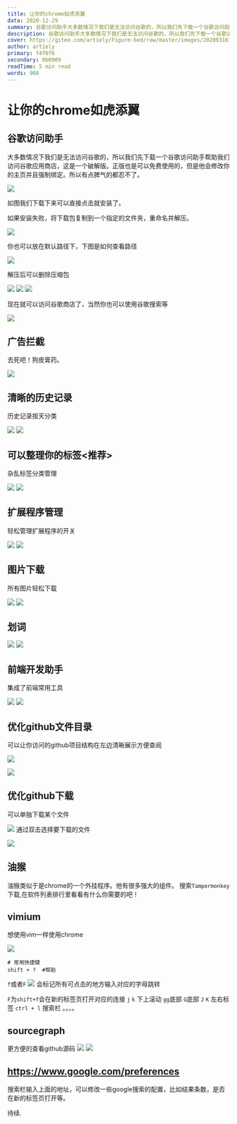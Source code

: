 ```yaml
---
title: 让你的chrome如虎添翼
data: 2020-12-29
summary: 谷歌访问助手大多数情况下我们是无法访问谷歌的，所以我们先下载一个谷歌访问助手帮助我们访问谷歌应用商店，这是一个破解版。正版也是可以免费使用的，但是他会修改你的主页并且强制绑定。所以有点脾气的都忍不了。!你也可以放在默认路径下，下图是如何查看路径!!现在就可以访问谷歌商店了，当然你也可以使用谷歌搜索等!## 清晰的历史记录历史记录按天分类 ...
description: 谷歌访问助手大多数情况下我们是无法访问谷歌的，所以我们先下载一个谷歌访问助手帮助我们访问谷歌应用商店，这是一个破解版。正版也是可以免费使用的，但是他会修改你的主页并且强制绑定。所以有点脾气的都忍不了。!你也可以放在默认路径下，下图是如何查看路径!!现在就可以访问谷歌商店了，当然你也可以使用谷歌搜索等!## 清晰的历史记录历史记录按天分类 ...
cover: https://gitee.com/artiely/Figure-bed/raw/master/images/20200316120320.png
author: artiely
primary: f4f6f6
secondary: 0b0909
readTime: 5 min read
words: 908
---
```


# 让你的chrome如虎添翼

## 谷歌访问助手
大多数情况下我们是无法访问谷歌的，所以我们先下载一个谷歌访问助手帮助我们访问谷歌应用商店，这是一个破解版。正版也是可以免费使用的，但是他会修改你的主页并且强制绑定。所以有点脾气的都忍不了。

![](https://gitee.com/artiely/Figure-bed/raw/master/images/20200316120320.png)

如图我们下载下来可以直接点击就安装了。

如果安装失败，将下载包复制到一个指定的文件夹，重命名并解压。

![](https://gitee.com/artiely/Figure-bed/raw/master/images/20200316121739.png)

你也可以放在默认路径下，下图是如何查看路径

![](https://gitee.com/artiely/Figure-bed/raw/master/images/20200316143153.png)

解压后可以删除压缩包

![](https://gitee.com/artiely/Figure-bed/raw/master/images/20200316122002.png)
![](https://gitee.com/artiely/Figure-bed/raw/master/images/20200316121904.png)
![](https://gitee.com/artiely/Figure-bed/raw/master/images/20200316121936.png)

现在就可以访问谷歌商店了，当然你也可以使用谷歌搜索等

![](https://gitee.com/artiely/Figure-bed/raw/master/images/20200316122132.png)

## 广告拦截
去死吧！狗皮膏药。

![](https://gitee.com/artiely/Figure-bed/raw/master/images/20200316122902.png)

## 清晰的历史记录

历史记录按天分类

![](https://gitee.com/artiely/Figure-bed/raw/master/images/20200316124229.png)
![](https://gitee.com/artiely/Figure-bed/raw/master/images/20200316124309.png)

## 可以整理你的标签<推荐>
杂乱标签分类管理

![](https://gitee.com/artiely/Figure-bed/raw/master/images/20200316125321.png)
![](https://gitee.com/artiely/Figure-bed/raw/master/images/20200316125224.png)

## 扩展程序管理
轻松管理扩展程序的开关

![](https://gitee.com/artiely/Figure-bed/raw/master/images/20200316131243.png)
![](https://gitee.com/artiely/Figure-bed/raw/master/images/20200316131321.png)

## 图片下载
所有图片轻松下载

![](https://gitee.com/artiely/Figure-bed/raw/master/images/20200316131845.png)
![](https://gitee.com/artiely/Figure-bed/raw/master/images/20200316131919.png)

## 划词
![](https://gitee.com/artiely/Figure-bed/raw/master/images/20200316132631.png)
![](https://gitee.com/artiely/Figure-bed/raw/master/images/20200316132547.png)

## 前端开发助手
集成了前端常用工具

![](https://gitee.com/artiely/Figure-bed/raw/master/images/20200316143527.png)
![](https://gitee.com/artiely/Figure-bed/raw/master/images/20200316143448.png)

## 优化github文件目录
可以让你访问的github项目结构在左边清晰展示方便查阅

![](https://gitee.com/artiely/Figure-bed/raw/master/images/20200316144651.png)

![](https://gitee.com/artiely/Figure-bed/raw/master/images/20200316144736.png)

## 优化github下载
可以单独下载某个文件

![](https://gitee.com/artiely/Figure-bed/raw/master/images/20200316145036.png)
通过双击选择要下载的文件

![](https://gitee.com/artiely/Figure-bed/raw/master/images/20200316145214.png)


## 油猴
油猴类似于是chrome的一个外挂程序。他有很多强大的组件。
搜索`Tampermonkey` 下载,在软件列表排行里看看有什么你需要的吧！


## vimium
想使用vim一样使用chrome

![](https://gitee.com/artiely/Figure-bed/raw/master/images/20200322122222.png)
```shell
# 常用快捷键
shift + ?  #帮助
```
`f`或者`F` 
![](https://gitee.com/artiely/Figure-bed/raw/master/images/20200322122553.png)
会标记所有可点击的地方输入对应的字母跳转

`F`为`shift+f`会在新的标签页打开对应的连接
`j` `k`  下上滚动 `gg`底部 `G`底部
`J` `K`  左右标签
`ctrl + l` 搜索栏
。。。。


## sourcegraph
更方便的查看github源码
![](https://gitee.com/artiely/Figure-bed/raw/master/images/20200322124126.png)
![](https://gitee.com/artiely/Figure-bed/raw/master/images/20200322124053.png)


## https://www.google.com/preferences

搜索栏输入上面的地址，可以修改一些google搜索的配置，比如结果条数，是否在新的标签页打开等。

待续.